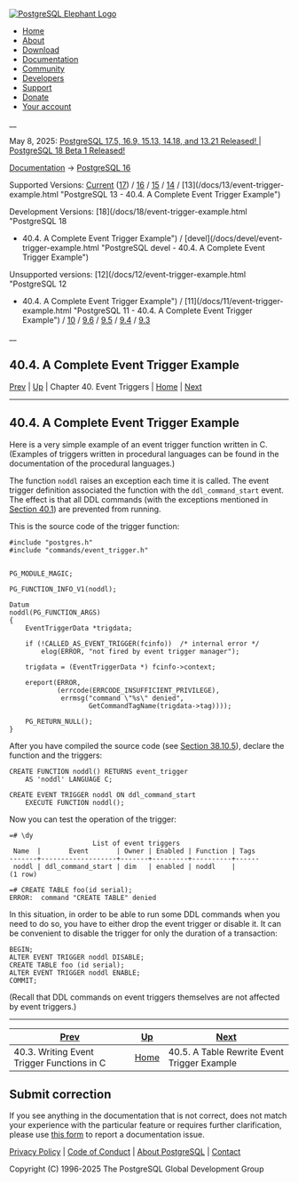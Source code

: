 [ ![PostgreSQL Elephant Logo](/media/img/about/press/elephant.png) ](/)

  * [Home](/ "Home")
  * [About](/about/ "About")
  * [Download](/download/ "Download")
  * [Documentation](/docs/ "Documentation")
  * [Community](/community/ "Community")
  * [Developers](/developer/ "Developers")
  * [Support](/support/ "Support")
  * [Donate](/about/donate/ "Donate")
  * [Your account](/account/ "Your account")

__

May 8, 2025: [ PostgreSQL 17.5, 16.9, 15.13, 14.18, and 13.21 Released! ](/about/news/postgresql-175-169-1513-1418-and-1321-released-3072/) | [ PostgreSQL 18 Beta 1 Released! ](/about/news/postgresql-18-beta-1-released-3070/)

[Documentation](/docs/ "Documentation") -> [PostgreSQL
16](/docs/16/index.html)

Supported Versions: [Current](/docs/current/event-trigger-example.html
"PostgreSQL 17 - 40.4. A Complete Event Trigger Example")
([17](/docs/17/event-trigger-example.html "PostgreSQL 17 - 40.4. A Complete
Event Trigger Example")) / [16](/docs/16/event-trigger-example.html
"PostgreSQL 16 - 40.4. A Complete Event Trigger Example") /
[15](/docs/15/event-trigger-example.html "PostgreSQL 15 - 40.4. A Complete
Event Trigger Example") / [14](/docs/14/event-trigger-example.html "PostgreSQL
14 - 40.4. A Complete Event Trigger Example") / [13](/docs/13/event-trigger-
example.html "PostgreSQL 13 - 40.4. A Complete Event Trigger Example")

Development Versions: [18](/docs/18/event-trigger-example.html "PostgreSQL 18
- 40.4. A Complete Event Trigger Example") / [devel](/docs/devel/event-
trigger-example.html "PostgreSQL devel - 40.4. A Complete Event Trigger
Example")

Unsupported versions: [12](/docs/12/event-trigger-example.html "PostgreSQL 12
- 40.4. A Complete Event Trigger Example") / [11](/docs/11/event-trigger-
example.html "PostgreSQL 11 - 40.4. A Complete Event Trigger Example") /
[10](/docs/10/event-trigger-example.html "PostgreSQL 10 - 40.4. A Complete
Event Trigger Example") / [9.6](/docs/9.6/event-trigger-example.html
"PostgreSQL 9.6 - 40.4. A Complete Event Trigger Example") /
[9.5](/docs/9.5/event-trigger-example.html "PostgreSQL 9.5 - 40.4. A Complete
Event Trigger Example") / [9.4](/docs/9.4/event-trigger-example.html
"PostgreSQL 9.4 - 40.4. A Complete Event Trigger Example") /
[9.3](/docs/9.3/event-trigger-example.html "PostgreSQL 9.3 - 40.4. A Complete
Event Trigger Example")

__

40.4. A Complete Event Trigger Example  
---  
[Prev](event-trigger-interface.html "40.3. Writing Event Trigger Functions in C")  | [Up](event-triggers.html "Chapter 40. Event Triggers") | Chapter 40. Event Triggers | [Home](index.html "PostgreSQL 16.9 Documentation") |  [Next](event-trigger-table-rewrite-example.html "40.5. A Table Rewrite Event Trigger Example")  
  
* * *

## 40.4. A Complete Event Trigger Example #

Here is a very simple example of an event trigger function written in C.
(Examples of triggers written in procedural languages can be found in the
documentation of the procedural languages.)

The function `noddl` raises an exception each time it is called. The event
trigger definition associated the function with the `ddl_command_start` event.
The effect is that all DDL commands (with the exceptions mentioned in [Section
40.1](event-trigger-definition.html "40.1. Overview of Event Trigger
Behavior")) are prevented from running.

This is the source code of the trigger function:

    
    
    #include "postgres.h"
    #include "commands/event_trigger.h"
    
    
    PG_MODULE_MAGIC;
    
    PG_FUNCTION_INFO_V1(noddl);
    
    Datum
    noddl(PG_FUNCTION_ARGS)
    {
        EventTriggerData *trigdata;
    
        if (!CALLED_AS_EVENT_TRIGGER(fcinfo))  /* internal error */
            elog(ERROR, "not fired by event trigger manager");
    
        trigdata = (EventTriggerData *) fcinfo->context;
    
        ereport(ERROR,
                (errcode(ERRCODE_INSUFFICIENT_PRIVILEGE),
                 errmsg("command \"%s\" denied",
                        GetCommandTagName(trigdata->tag))));
    
        PG_RETURN_NULL();
    }
    

After you have compiled the source code (see [Section
38.10.5](xfunc-c.html#DFUNC "38.10.5. Compiling and Linking Dynamically-Loaded
Functions")), declare the function and the triggers:

    
    
    CREATE FUNCTION noddl() RETURNS event_trigger
        AS 'noddl' LANGUAGE C;
    
    CREATE EVENT TRIGGER noddl ON ddl_command_start
        EXECUTE FUNCTION noddl();
    

Now you can test the operation of the trigger:

    
    
    =# \dy
                         List of event triggers
     Name  |       Event       | Owner | Enabled | Function | Tags
    -------+-------------------+-------+---------+----------+------
     noddl | ddl_command_start | dim   | enabled | noddl    |
    (1 row)
    
    =# CREATE TABLE foo(id serial);
    ERROR:  command "CREATE TABLE" denied
    

In this situation, in order to be able to run some DDL commands when you need
to do so, you have to either drop the event trigger or disable it. It can be
convenient to disable the trigger for only the duration of a transaction:

    
    
    BEGIN;
    ALTER EVENT TRIGGER noddl DISABLE;
    CREATE TABLE foo (id serial);
    ALTER EVENT TRIGGER noddl ENABLE;
    COMMIT;
    

(Recall that DDL commands on event triggers themselves are not affected by
event triggers.)

* * *

[Prev](event-trigger-interface.html "40.3. Writing Event Trigger Functions in C")  | [Up](event-triggers.html "Chapter 40. Event Triggers") |  [Next](event-trigger-table-rewrite-example.html "40.5. A Table Rewrite Event Trigger Example")  
---|---|---  
40.3. Writing Event Trigger Functions in C  | [Home](index.html "PostgreSQL 16.9 Documentation") |  40.5. A Table Rewrite Event Trigger Example  
  
## Submit correction

If you see anything in the documentation that is not correct, does not match
your experience with the particular feature or requires further clarification,
please use [this form](/account/comments/new/16/event-trigger-example.html/)
to report a documentation issue.

[Privacy Policy](/about/privacypolicy) | [Code of Conduct](/about/policies/coc/) | [About PostgreSQL](/about/) | [Contact](/about/contact/)  

Copyright (C) 1996-2025 The PostgreSQL Global Development Group

